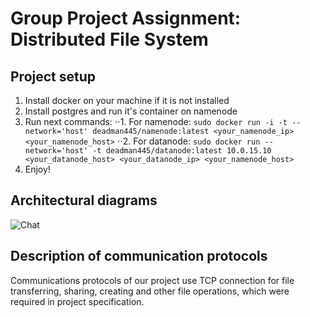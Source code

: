 # Group Project Assignment: Distributed File System

## Project setup
  1. Install docker on your machine if it is not installed
  2. Install postgres and run it's container on namenode
  3. Run next commands:
⋅⋅1. For namenode:
  ```sudo docker run -i -t --network='host' deadman445/namenode:latest <your_namenode_ip> <your_namenode_host>```
⋅⋅2. For datanode:
  ```sudo docker run --network='host' -t deadman445/datanode:latest 10.0.15.10 <your_datanode_host> <your_datanode_ip> <your_namenode_host>```
  4. Enjoy!  
## Architectural diagrams
![Chat](https://github.com/KonevDmitry/ds_project/blob/master/Untitled%20Diagram.jpg)

## Description of communication protocols
Communications protocols of our project use TCP connection for file transferring, sharing, creating and other file operations, which were required in project specification.
